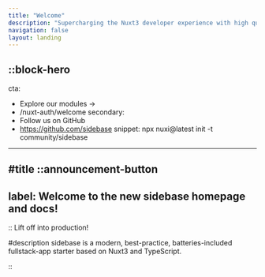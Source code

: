```yaml
---
title: "Welcome"
description: "Supercharging the Nuxt3 developer experience with high quality modules and tools!"
navigation: false
layout: landing
---
```


::block-hero
---
cta:
  - Explore our modules →
  - /nuxt-auth/welcome
secondary:
  - Follow us on GitHub
  - https://github.com/sidebase
snippet: npx nuxi@latest init -t community/sidebase
---

#title
::announcement-button
---
label: Welcome to the new sidebase homepage and docs!
---
::
Lift off into production!


#description
sidebase is a modern, best-practice, batteries-included fullstack-app starter based on Nuxt3 and TypeScript.

::
